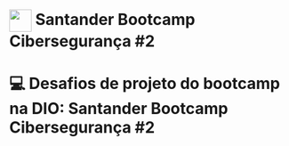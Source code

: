 <h1>
    <a href="https://www.dio.me/">
     <img align="center" width="40px" src="https://hermes.digitalinnovation.one/assets/diome/logo-minimized.png"></a>
    <span> Santander Bootcamp Cibersegurança #2
</span>
</h1>

# :computer: Desafios de projeto do bootcamp na DIO: Santander Bootcamp Cibersegurança #2
